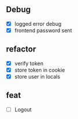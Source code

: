 ## Debug
- [x] logged error debug
- [x] frontend password sent

## refactor
- [x] verify token
- [x] store token in cookie
- [x] store user in locals

## feat
- [ ] Logout